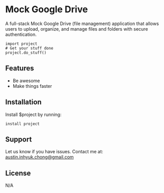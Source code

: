 Mock Google Drive
========

A full-stack Mock Google Drive (file management) application that allows users to upload,
organize, and manage files and folders with secure authentication.

    import project
    # Get your stuff done
    project.do_stuff()

Features
--------

- Be awesome
- Make things faster

Installation
------------

Install $project by running:

    install project

Support
-------

Let us know if you have issues.
Contact me at: austin.inhyuk.chong@gmail.com

License
-------

N/A
